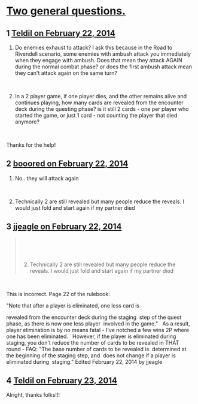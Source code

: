 # [Two general questions.](https://community.fantasyflightgames.com/topic/99870-two-general-questions/)

## 1 [Teldil on February 22, 2014](https://community.fantasyflightgames.com/topic/99870-two-general-questions/?do=findComment&comment=992729)

1. Do enemies exhaust to attack? I ask this because in the Road to Rivendell scenario, some enemies with ambush attack you immediately when they engage with ambush. Does that mean they attack AGAIN during the normal combat phase? or does the first ambush attack mean they can't attack again on the same turn?

 

2. In a 2 player game, if one player dies, and the other remains alive and continues playing, how many cards are revealed from the encounter deck during the questing phase? is it still 2 cards - one per player who started the game, or just 1 card - not counting the player that died anymore?

 

Thanks for the help!

## 2 [booored on February 22, 2014](https://community.fantasyflightgames.com/topic/99870-two-general-questions/?do=findComment&comment=992746)

1. No.. they will attack again

 

2. Technically 2 are still revealed but many people reduce the reveals. I would just fold and start again if my partner died

## 3 [jjeagle on February 22, 2014](https://community.fantasyflightgames.com/topic/99870-two-general-questions/?do=findComment&comment=992756)

>  
> 
>  
> 
> 2. Technically 2 are still revealed but many people reduce the reveals. I would just fold and start again if my partner died

 

This is incorrect. Page 22 of the rulebook:

"Note that after a player is eliminated, one less card is 

revealed from the encounter deck during the staging 
step of the quest phase, as there is now one less player 
involved in the game."
 
As a result, player elimination is by no means fatal - I've notched a few wins 2P where one has been eliminated.
 
However, if the player is eliminated during staging, you don't reduce the number of cards to be revealed in THAT round - FAQ:
"The base number of cards to be revealed is 
determined at the beginning of the staging step, and 
does not change if a player is eliminated during 
staging."
Edited February 22, 2014 by jjeagle

## 4 [Teldil on February 23, 2014](https://community.fantasyflightgames.com/topic/99870-two-general-questions/?do=findComment&comment=992770)

Alright, thanks folks!!!

